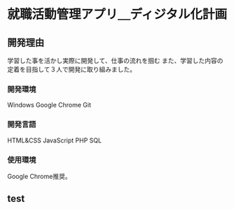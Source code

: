 # 就職活動管理アプリ＿ディジタル化計画

## 開発理由
学習した事を活かし実際に開発して、仕事の流れを掴む
また、学習した内容の定着を目指して３人で開発に取り組みました。


### 開発環境
Windows Google Chrome Git 

### 開発言語
HTML&CSS JavaScript PHP SQL

### 使用環境
Google Chrome推奨。

## test
